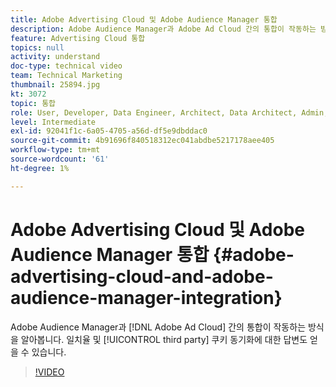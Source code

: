 ```yaml
---
title: Adobe Advertising Cloud 및 Adobe Audience Manager 통합
description: Adobe Audience Manager과 Adobe Ad Cloud 간의 통합이 작동하는 방식을 알아봅니다. 일치율 및 타사 쿠키 동기화에 대한 답변도 얻을 수 있습니다.
feature: Advertising Cloud 통합
topics: null
activity: understand
doc-type: technical video
team: Technical Marketing
thumbnail: 25894.jpg
kt: 3072
topic: 통합
role: User, Developer, Data Engineer, Architect, Data Architect, Admin, Leader
level: Intermediate
exl-id: 92041f1c-6a05-4705-a56d-df5e9dbddac0
source-git-commit: 4b91696f840518312ec041abdbe5217178aee405
workflow-type: tm+mt
source-wordcount: '61'
ht-degree: 1%

---
```


# Adobe Advertising Cloud 및 Adobe Audience Manager 통합 {#adobe-advertising-cloud-and-adobe-audience-manager-integration}

Adobe Audience Manager과 [!DNL Adobe Ad Cloud] 간의 통합이 작동하는 방식을 알아봅니다. 일치율 및 [!UICONTROL third party] 쿠키 동기화에 대한 답변도 얻을 수 있습니다.

>[!VIDEO](https://video.tv.adobe.com/v/25894/?quality=12)
